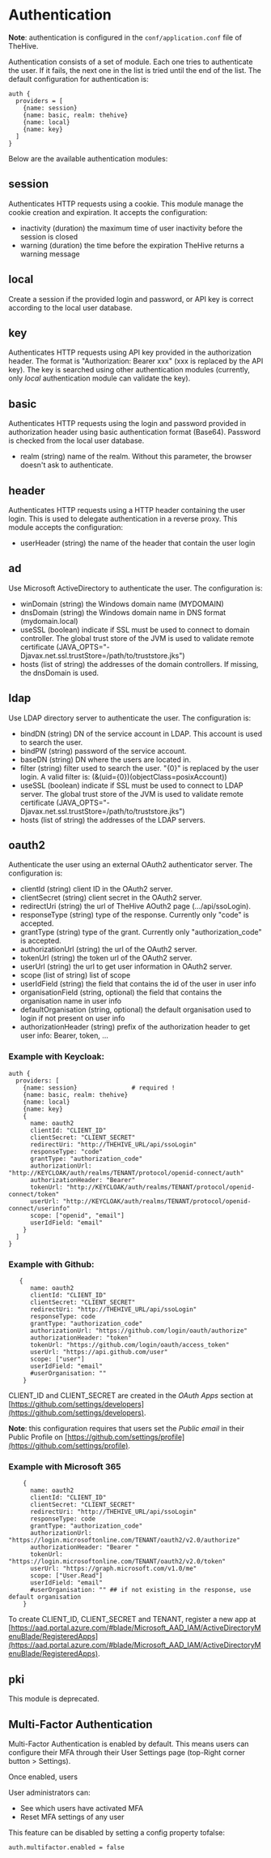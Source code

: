 # Authentication

**Note**: authentication is configured in the `conf/application.conf` file of TheHive.

Authentication consists of a set of module. Each one tries to authenticate the user. If it fails, the next one in the list is tried until the end of the list. The default configuration for authentication is:

```
auth {
  providers = [
    {name: session}
    {name: basic, realm: thehive}
    {name: local}
    {name: key}
  ]
}
```

Below are the available authentication modules:

## session

Authenticates HTTP requests using a cookie. This module manage the cookie creation and expiration. It accepts the configuration:

- inactivity (duration) the maximum time of user inactivity before the session is closed
- warning (duration) the time before the expiration TheHive returns a warning message

## local

Create a session if the provided login and password, or API key is correct according to the local user database.

## key

Authenticates HTTP requests using API key provided in the authorization header. The format is "Authorization: Bearer xxx" (xxx is replaced by the API key). The key is searched using other authentication modules (currently, only _local_ authentication module can validate the key).

## basic

Authenticates HTTP requests using the login and password provided in authorization header using basic authentication format (Base64). Password is checked from the local user database.

- realm (string) name of the realm. Without this parameter, the browser doesn't ask to authenticate.

## header

Authenticates HTTP requests using a HTTP header containing the user login. This is used to delegate authentication in a reverse proxy. This module accepts the configuration:

- userHeader (string) the name of the header that contain the user login

## ad

Use Microsoft ActiveDirectory to authenticate the user. The configuration is:

- winDomain (string) the Windows domain name (MYDOMAIN)
- dnsDomain (string) the Windows domain name in DNS format (mydomain.local)
- useSSL (boolean) indicate if SSL must be used to connect to domain controller. The global trust store of the JVM is used to validate remote certificate (JAVA_OPTS="-Djavax.net.ssl.trustStore=/path/to/truststore.jks")
- hosts (list of string) the addresses of the domain controllers. If missing, the dnsDomain is used.

## ldap

Use LDAP directory server to authenticate the user. The configuration is:

- bindDN (string) DN of the service account in LDAP. This account is used to search the user.
- bindPW (string) password of the service account.
- baseDN (string) DN where the users are located in.
- filter (string) filter used to search the user. "{0}" is replaced by the user login. A valid filter is: (&(uid={0})(objectClass=posixAccount))
- useSSL (boolean) indicate if SSL must be used to connect to LDAP server. The global trust store of the JVM is used to validate remote certificate (JAVA_OPTS="-Djavax.net.ssl.trustStore=/path/to/truststore.jks")
- hosts (list of string) the addresses of the LDAP servers.

## oauth2

Authenticate the user using an external OAuth2 authenticator server. The configuration is:

- clientId (string) client ID in the OAuth2 server.
- clientSecret (string) client secret in the OAuth2 server.
- redirectUri (string) the url of TheHive AOuth2 page (.../api/ssoLogin).
- responseType (string) type of the response. Currently only "code" is accepted.
- grantType (string) type of the grant. Currently only "authorization_code" is accepted.
- authorizationUrl (string) the url of the OAuth2 server.
- tokenUrl (string) the token url of the OAuth2 server.
- userUrl (string) the url to get user information in OAuth2 server.
- scope (list of string) list of scope
- userIdField (string) the field that contains the id of the user in user info
- organisationField (string, optional) the field that contains the organisation name in user info
- defaultOrganisation (string, optional) the default organisation used to login if not present on user info
- authorizationHeader (string) prefix of the authorization header to get user info: Bearer, token, ...

### Example with **Keycloak**:

```
auth {
  providers: [
    {name: session}               # required !
    {name: basic, realm: thehive}
    {name: local}
    {name: key}    
    {
      name: oauth2
      clientId: "CLIENT_ID"
      clientSecret: "CLIENT_SECRET"
      redirectUri: "http://THEHIVE_URL/api/ssoLogin"
      responseType: "code"
      grantType: "authorization_code"
      authorizationUrl: "http://KEYCLOAK/auth/realms/TENANT/protocol/openid-connect/auth"
      authorizationHeader: "Bearer"
      tokenUrl: "http://KEYCLOAK/auth/realms/TENANT/protocol/openid-connect/token"
      userUrl: "http://KEYCLOAK/auth/realms/TENANT/protocol/openid-connect/userinfo"
      scope: ["openid", "email"]
      userIdField: "email"
    }
  ]
}
```

### Example with **Github**: 

```
   {
      name: oauth2
      clientId: "CLIENT_ID"
      clientSecret: "CLIENT_SECRET"
      redirectUri: "http://THEHIVE_URL/api/ssoLogin"
      responseType: code
      grantType: "authorization_code"
      authorizationUrl: "https://github.com/login/oauth/authorize"
      authorizationHeader: "token"
      tokenUrl: "https://github.com/login/oauth/access_token"
      userUrl: "https://api.github.com/user"
      scope: ["user"]
      userIdField: "email" 
      #userOrganisation: ""
    }
```

CLIENT_ID and CLIENT_SECRET are created in the _OAuth Apps_ section at [https://github.com/settings/developers](https://github.com/settings/developers).

**Note**: this configuration requires that users set the _Public email_ in their Public Profile on [https://github.com/settings/profile](https://github.com/settings/profile).

### Example with Microsoft 365

```
    {
      name: oauth2
      clientId: "CLIENT_ID"
      clientSecret: "CLIENT_SECRET"
      redirectUri: "http://THEHIVE_URL/api/ssoLogin"
      responseType: code
      grantType: "authorization_code"
      authorizationUrl: "https://login.microsoftonline.com/TENANT/oauth2/v2.0/authorize"
      authorizationHeader: "Bearer "
      tokenUrl: "https://login.microsoftonline.com/TENANT/oauth2/v2.0/token"
      userUrl: "https://graph.microsoft.com/v1.0/me"
      scope: ["User.Read"]
      userIdField: "email" 
      #userOrganisation: "" ## if not existing in the response, use default organisation
    }

```

To create CLIENT_ID, CLIENT_SECRET and TENANT, register a new app at [https://aad.portal.azure.com/#blade/Microsoft_AAD_IAM/ActiveDirectoryMenuBlade/RegisteredApps](https://aad.portal.azure.com/#blade/Microsoft_AAD_IAM/ActiveDirectoryMenuBlade/RegisteredApps).

 


## pki

This module is deprecated.

## Multi-Factor Authentication

Multi-Factor Authentication is enabled by default. This means users can configure their MFA through their User Settings page (top-Right corner button > Settings).

Once enabled, users 

User administrators can:

- See which users have activated MFA
- Reset MFA settings of any user

This feature can be disabled by setting a config property tofalse:

```
auth.multifactor.enabled = false
```
